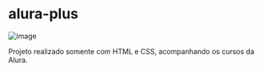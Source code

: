 # alura-plus

![image](https://github.com/pedmello/alura-plus/assets/164289970/2241b7fc-928c-44db-8b2c-1fb587b9f286)

Projeto realizado somente com HTML e CSS, acompanhando os cursos da Alura.




